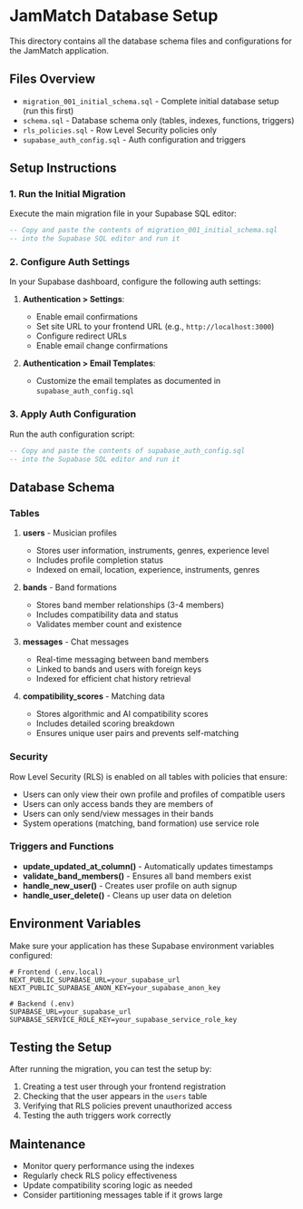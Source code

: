 # JamMatch Database Setup

This directory contains all the database schema files and configurations for the JamMatch application.

## Files Overview

- `migration_001_initial_schema.sql` - Complete initial database setup (run this first)
- `schema.sql` - Database schema only (tables, indexes, functions, triggers)
- `rls_policies.sql` - Row Level Security policies only
- `supabase_auth_config.sql` - Auth configuration and triggers

## Setup Instructions

### 1. Run the Initial Migration

Execute the main migration file in your Supabase SQL editor:

```sql
-- Copy and paste the contents of migration_001_initial_schema.sql
-- into the Supabase SQL editor and run it
```

### 2. Configure Auth Settings

In your Supabase dashboard, configure the following auth settings:

1. **Authentication > Settings**:

   - Enable email confirmations
   - Set site URL to your frontend URL (e.g., `http://localhost:3000`)
   - Configure redirect URLs
   - Enable email change confirmations

2. **Authentication > Email Templates**:
   - Customize the email templates as documented in `supabase_auth_config.sql`

### 3. Apply Auth Configuration

Run the auth configuration script:

```sql
-- Copy and paste the contents of supabase_auth_config.sql
-- into the Supabase SQL editor and run it
```

## Database Schema

### Tables

1. **users** - Musician profiles

   - Stores user information, instruments, genres, experience level
   - Includes profile completion status
   - Indexed on email, location, experience, instruments, genres

2. **bands** - Band formations

   - Stores band member relationships (3-4 members)
   - Includes compatibility data and status
   - Validates member count and existence

3. **messages** - Chat messages

   - Real-time messaging between band members
   - Linked to bands and users with foreign keys
   - Indexed for efficient chat history retrieval

4. **compatibility_scores** - Matching data
   - Stores algorithmic and AI compatibility scores
   - Includes detailed scoring breakdown
   - Ensures unique user pairs and prevents self-matching

### Security

Row Level Security (RLS) is enabled on all tables with policies that ensure:

- Users can only view their own profile and profiles of compatible users
- Users can only access bands they are members of
- Users can only send/view messages in their bands
- System operations (matching, band formation) use service role

### Triggers and Functions

- **update_updated_at_column()** - Automatically updates timestamps
- **validate_band_members()** - Ensures all band members exist
- **handle_new_user()** - Creates user profile on auth signup
- **handle_user_delete()** - Cleans up user data on deletion

## Environment Variables

Make sure your application has these Supabase environment variables configured:

```env
# Frontend (.env.local)
NEXT_PUBLIC_SUPABASE_URL=your_supabase_url
NEXT_PUBLIC_SUPABASE_ANON_KEY=your_supabase_anon_key

# Backend (.env)
SUPABASE_URL=your_supabase_url
SUPABASE_SERVICE_ROLE_KEY=your_supabase_service_role_key
```

## Testing the Setup

After running the migration, you can test the setup by:

1. Creating a test user through your frontend registration
2. Checking that the user appears in the `users` table
3. Verifying that RLS policies prevent unauthorized access
4. Testing the auth triggers work correctly

## Maintenance

- Monitor query performance using the indexes
- Regularly check RLS policy effectiveness
- Update compatibility scoring logic as needed
- Consider partitioning messages table if it grows large
